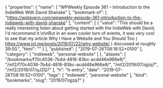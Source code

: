 {
  "properties": {
    "name": [
      "WPWeekly Episode 361 – Introduction to the IndieWeb With David Shanske"
    ],
    "bookmark-of": [
      "https://wptavern.com/wpweekly-episode-361-introduction-to-the-indieweb-with-david-shanske"
    ],
    "content": [
      {
        "value": "This should be a really interesting listen about getting started with the IndieWeb with David, I'd recommend it.\n\nBut in an even cooler turn of events, it was very cool to see that my article Why I Have a Website and You Should Too ( https://www.jvt.me/posts/2019/07/22/why-website/ ) discussed at roughly 39:00.",
        "html": ""
      }
    ],
    "published": [
      "2019-07-26T08:16:52+0100"
    ],
    "category": [
      "indieweb",
      "personal-website"
    ]
  },
  "aliases": [
    "/bookmarks/f70c4036-7b4d-4816-83bc-acdd46e966e8/",
    "/mf2/f70c4036-7b4d-4816-83bc-acdd46e966e8/",
    "/mf2/2019/07/qjzq7",
    "/mf2/2019/07/qJZQ7"
  ],
  "h": "h-entry",
  "date": "2019-07-26T08:16:52+0100",
  "tags": [
    "indieweb",
    "personal-website"
  ],
  "kind": "bookmarks",
  "slug": "2019/07/qjzq7"
}

